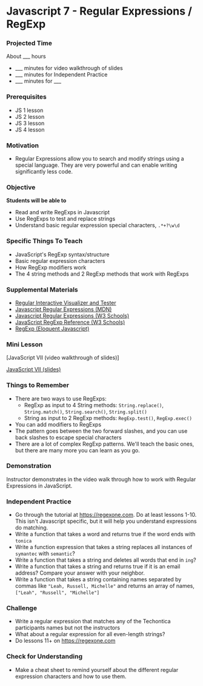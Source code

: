 # Javascript 7 - Regular Expressions / RegExp

### Projected Time
About ___ hours
- ___ minutes for video walkthrough of slides
- ___ minutes for Independent Practice
- ___ minutes for ___

### Prerequisites
- JS 1 lesson
- JS 2 lesson
- JS 3 lesson
- JS 4 lesson

### Motivation
- Regular Expressions allow you to search and modify strings using a special language. They are very powerful and can enable writing significantly less code.

### Objective
**Students will be able to**
- Read and write RegExps in Javascript
- Use RegExps to test and replace strings
- Understand basic regular expression special characters, `.*+?\w\d`

### Specific Things To Teach
- JavaScript's RegExp syntax/structure
- Basic regular expression characters
- How RegExp modifiers work
- The 4 string methods and 2 RegExp methods that work with RegExps

### Supplemental Materials
- [Regular Interactive Visualizer and Tester](https://regexr.com/)
- [Javascript Regular Expressions (MDN)](https://developer.mozilla.org/en-US/docs/Web/JavaScript/Guide/Regular_Expressions)
- [Javascript Regular Expressions (W3 Schools)](https://www.w3schools.com/js/js_regexp.asp)
- [JavaScript RegExp Reference (W3 Schools)](https://www.w3schools.com/jsref/jsref_obj_regexp.asp)
- [RegExp (Eloquent Javascript)](https://eloquentjavascript.net/09_regexp.html)

### Mini Lesson

[JavaScript VII (video walkthrough of slides)]

[JavaScript VII (slides)](https://docs.google.com/presentation/d/16X4u-tyy_Vdo7lp3jUEXAsi24lpkQ6H5GYVxqWI0s3c/edit#slide=id.p)

### Things to Remember
- There are two ways to use RegExps: 
	- RegExp as input to 4 String methods: `String.replace()`, `String.match()`, `String.search()`, `String.split()`
	- String as input to 2 RegExp methods: `RegExp.test()`, `RegExp.exec()`
- You can add modifiers to RegExps
- The pattern goes between the two forward slashes, and you can use back slashes to escape special characters
- There are a lot of complex RegExp patterns. We'll teach the basic ones, but there are many more you can learn as you go.  

### Demonstration
Instructor demonstrates in the video walk through how to work with Regular Expressions in JavaScript.

### Independent Practice
- Go through the tutorial at https://regexone.com. Do at least lessons 1-10. This isn't Javascript specific, but it will help you understand expressions do matching.
- Write a function that takes a word and returns true if the word ends with `tonica`
- Write a function expression that takes a string replaces all instances of `symantec` with `semantic`?
- Write a function that takes a string and deletes all words that end in `ing`?
- Write a function that takes a string and returns true if it is an email address? Compare your answer with your neighbor.
- Write a function that takes a string containing names separated by commas like `"Leah, Russell, Michelle"` and returns an array of names, `["Leah", "Russell", "Michelle"]`
### Challenge
- Write a regular expression that matches any of the Techontica participants names but not the instructors
- What about a regular expression for all even-length strings?
- Do lessons 11+ on https://regexone.com
### Check for Understanding
- Make a cheat sheet to remind yourself about the different regular expression characters and how to use them.
